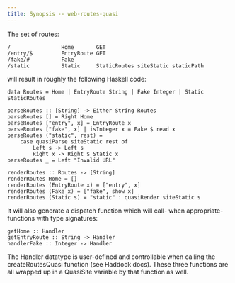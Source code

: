 ```yaml
---
title: Synopsis -- web-routes-quasi
---
```

The set of routes:

    /                Home       GET
    /entry/$         EntryRoute GET
    /fake/#          Fake
    /static          Static     StaticRoutes siteStatic staticPath

will result in roughly the following Haskell code:

    data Routes = Home | EntryRoute String | Fake Integer | Static StaticRoutes

    parseRoutes :: [String] -> Either String Routes
    parseRoutes [] = Right Home
    parseRoutes ["entry", x] = EntryRoute x
    parseRoutes ["fake", x] | isInteger x = Fake $ read x
    parseRoutes ("static", rest) =
        case quasiParse siteStatic rest of
            Left s -> Left s
            Right x -> Right $ Static x
    parseRoutes _ = Left "Invalid URL"

    renderRoutes :: Routes -> [String]
    renderRoutes Home = []
    renderRoutes (EntryRoute x) = ["entry", x]
    renderRoutes (Fake x) = ["fake", show x]
    renderRoutes (Static s) = "static" : quasiRender siteStatic s

It will also generate a dispatch function which will call- when appropriate- functions with type signatures:

    getHome :: Handler
    getEntryRoute :: String -> Handler
    handlerFake :: Integer -> Handler

The Handler datatype is user-defined and controllable when calling the createRoutesQuasi function (see Haddock docs). These three functions are all wrapped up in a QuasiSite variable by that function as well.
